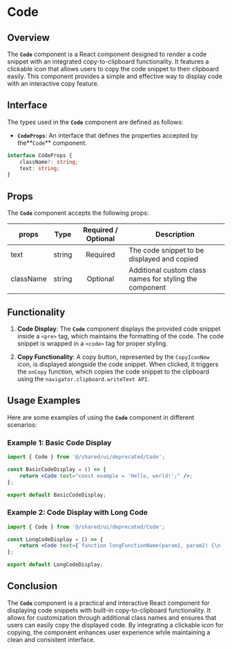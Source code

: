 # Code
## Overview
The **`Code`** component is a React component designed to render a code snippet with an integrated copy-to-clipboard functionality. It features a clickable icon that allows users to copy the code snippet to their clipboard easily. This component provides a simple and effective way to display code with an interactive copy feature.

## Interface
The types used in the **`Code`** component are defined as follows:

- **`CodeProps`**: An interface that defines the properties accepted by the**`Code`** component.
```typescript
interface CodeProps {
    className?: string;
    text: string;
}
```
## Props
The **`Code`** component accepts the following props:

| props        | Type          | Required / Optional      | Description      |
| -------------| ------------- | :---: |--------------------------------------- |
| text        | string  | Required         |The code snippet to be displayed and copied|
| className    | string  | Optional          |Additional custom class names for styling the component |

## Functionality
1. **Code Display**: The **`Code`** component displays the provided code snippet inside a `<pre>` tag, which maintains the formatting of the code. The code snippet is wrapped in a `<code>` tag for proper styling.

2. **Copy Functionality**: A copy button, represented by the `CopyIconNew` icon, is displayed alongside the code snippet. When clicked, it triggers the `onCopy` function, which copies the code snippet to the clipboard using the `navigator.clipboard.writeText API`.

## Usage Examples 
Here are some examples of using the **`Code`** component in different scenarios:

### Example 1: Basic Code Display
```jsx
import { Code } from '@/shared/ui/deprecated/Code';

const BasicCodeDisplay = () => {
    return <Code text="const example = 'Hello, world!';" />;
};

export default BasicCodeDisplay;
```

### Example 2: Code Display with Long Code
```jsx
import { Code } from '@/shared/ui/deprecated/Code';

const LongCodeDisplay = () => {
    return <Code text={`function longFunctionName(param1, param2) {\n    return param1 + param2;\n}`} />;
};

export default LongCodeDisplay;
```

## Conclusion
The **`Code`** component is a practical and interactive React component for displaying code snippets with built-in copy-to-clipboard functionality. It allows for customization through additional class names and ensures that users can easily copy the displayed code. By integrating a clickable icon for copying, the component enhances user experience while maintaining a clean and consistent interface.
